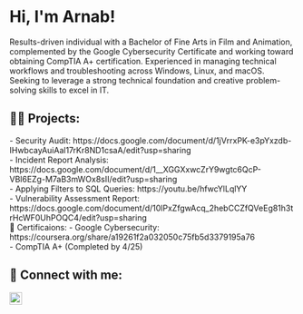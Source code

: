 <h1>Hi, I'm Arnab! </h1>
Results-driven individual with a Bachelor of Fine Arts in Film and Animation, complemented by the Google Cybersecurity Certificate and working toward obtaining CompTIA A+ certification. Experienced in managing technical workflows and troubleshooting across Windows, Linux, and macOS. Seeking to leverage a strong technical foundation and creative problem-solving skills to excel in IT.

<h2>👨‍💻 Projects:</h2>
- Security Audit: https://docs.google.com/document/d/1jVrrxPK-e3pYxzdb-IHwbcayAuiAal17rKr8ND1csaA/edit?usp=sharing <br>
- Incident Report Analysis: https://docs.google.com/document/d/1__XGGXxwcZrY9wgtc6QcP-VBl6EZg-M7aB3mWOx8sII/edit?usp=sharing <br>
- Applying Filters to SQL Queries: https://youtu.be/hfwcYlLqlYY <br>
- Vulnerability Assessment Report: https://docs.google.com/document/d/10lPxZfgwAcq_2hebCCZfQVeEg81h3trHcWF0UhPOQC4/edit?usp=sharing <br
<h2>📄 Certificaions:</h2>
- Google Cybersecurity: https://coursera.org/share/a19261f2a032050c75fb5d3379195a76  <br>
- CompTIA A+ (Completed by 4/25)
<h2> 🤳 Connect with me:</h2>

[<img align="left" alt="Arnab Kirtania | LinkedIn" width="22px" src="https://cdn.jsdelivr.net/npm/simple-icons@v3/icons/linkedin.svg" />][linkedin]

[linkedin]: https://www.linkedin.com/in/arnab-kirtania-170426241/

<!--
**joshmadakor1/joshmadakor1** is a ✨ _special_ ✨ repository because its `README.md` (this file) appears on your GitHub profile.

Here are some ideas to get you started:

- 🔭 I’m currently working on ...
- 🌱 I’m currently learning ...
- 👯 I’m looking to collaborate on ...
- 🤔 I’m looking for help with ...
- 💬 Ask me about ...
- 📫 How to reach me: ...
- 😄 Pronouns: ...
- ⚡ Fun fact: ...
-->
